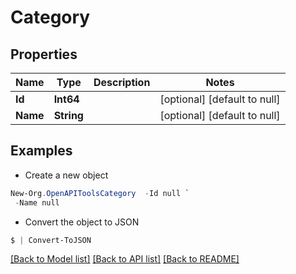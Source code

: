 # Category
## Properties

Name | Type | Description | Notes
------------ | ------------- | ------------- | -------------
**Id** | **Int64** |  | [optional] [default to null]
**Name** | **String** |  | [optional] [default to null]

## Examples

- Create a new object
```powershell
New-Org.OpenAPIToolsCategory  -Id null `
 -Name null
```

- Convert the object to JSON
```powershell
$ | Convert-ToJSON
```


[[Back to Model list]](../README.md#documentation-for-models) [[Back to API list]](../README.md#documentation-for-api-endpoints) [[Back to README]](../README.md)

